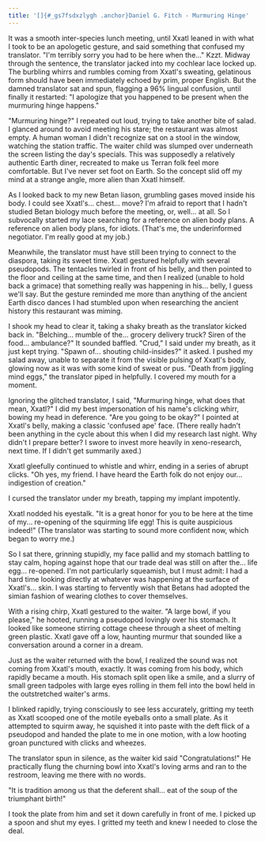 ```yaml
---
title: '[]{#_gs7fsdxzlygh .anchor}Daniel G. Fitch - Murmuring Hinge'
---
```


It was a smooth inter-species lunch meeting, until Xxatl leaned in with
what I took to be an apologetic gesture, and said something that
confused my translator. "I'm terribly sorry you had to be here when
the\..." Kzzt. Midway through the sentence, the translator jacked into
my cochlear lace locked up. The burbling whirrs and rumbles coming from
Xxatl's sweating, gelatinous form should have been immediately echoed by
prim, proper English. But the damned translator sat and spun, flagging a
96% lingual confusion, until finally it restarted: "I apologize that you
happened to be present when the murmuring hinge happens."

"Murmuring hinge?" I repeated out loud, trying to take another bite of
salad. I glanced around to avoid meeting his stare; the restaurant was
almost empty. A human woman I didn't recognize sat on a stool in the
window, watching the station traffic. The waiter child was slumped over
underneath the screen listing the day's specials. This was supposedly a
relatively authentic Earth diner, recreated to make us Terran folk feel
more comfortable. But I've never set foot on Earth. So the concept slid
off my mind at a strange angle, more alien than Xxatl himself.

As I looked back to my new Betan liason, grumbling gases moved inside
his body. I could see Xxatl's\... chest... move? I'm afraid to report
that I hadn't studied Betan biology much before the meeting, or, well...
at all. So I subvocally started my lace searching for a reference on
alien body plans. A reference on alien body plans, for idiots. (That's
me, the underinformed negotiator. I'm really good at my job.)

Meanwhile, the translator must have still been trying to connect to the
diaspora, taking its sweet time. Xxatl gestured helpfully with several
pseudopods. The tentacles twirled in front of his belly, and then
pointed to the floor and ceiling at the same time, and then I realized
(unable to hold back a grimace) that something really was happening in
his... belly, I guess we'll say. But the gesture reminded me more than
anything of the ancient Earth disco dances I had stumbled upon when
researching the ancient history this restaurant was miming.

I shook my head to clear it, taking a shaky breath as the translator
kicked back in. "Belching\... mumble of the\... grocery delivery truck?
Siren of the food\... ambulance?" It sounded baffled. "Crud," I said
under my breath, as it just kept trying. "Spawn of\... shouting
child-insides?" it asked. I pushed my salad away, unable to separate it
from the visible pulsing of Xxatl's body, glowing now as it was with
some kind of sweat or pus. "Death from jiggling mind eggs," the
translator piped in helpfully. I covered my mouth for a moment.

Ignoring the glitched translator, I said, "Murmuring hinge, what does
that mean, Xxatl?" I did my best impersonation of his name's clicking
whirr, bowing my head in deference. "Are you going to be okay?" I
pointed at Xxatl's belly, making a classic 'confused ape' face. (There
really hadn't been anything in the cycle about this when I did my
research last night. Why didn't I prepare better? I swore to invest more
heavily in xeno-research, next time. If I didn't get summarily axed.)

Xxatl gleefully continued to whistle and whirr, ending in a series of
abrupt clicks. "Oh yes, my friend. I have heard the Earth folk do not
enjoy our... indigestion of creation."

I cursed the translator under my breath, tapping my implant impotently.

Xxatl nodded his eyestalk. "It is a great honor for you to be here at
the time of my\... re-opening of the squirming life egg! This is quite
auspicious indeed!" (The translator was starting to sound more confident
now, which began to worry me.)

So I sat there, grinning stupidly, my face pallid and my stomach
battling to stay calm, hoping against hope that our trade deal was still
on after the\... life egg\... re-opened. I'm not particularly squeamish,
but I must admit: I had a hard time looking directly at whatever was
happening at the surface of Xxatl's\... skin. I was starting to
fervently wish that Betans had adopted the simian fashion of wearing
clothes to cover themselves.

With a rising chirp, Xxatl gestured to the waiter. "A large bowl, if you
please," he hooted, running a pseudopod lovingly over his stomach. It
looked like someone stirring cottage cheese through a sheet of melting
green plastic. Xxatl gave off a low, haunting murmur that sounded like a
conversation around a corner in a dream.

Just as the waiter returned with the bowl, I realized the sound was not
coming from Xxatl's mouth, exactly. It was coming from his body, which
rapidly became a mouth. His stomach split open like a smile, and a
slurry of small green tadpoles with large eyes rolling in them fell into
the bowl held in the outstretched waiter's arms.

I blinked rapidly, trying consciously to see less accurately, gritting
my teeth as Xxatl scooped one of the motile eyeballs onto a small plate.
As it attempted to squirm away, he squished it into paste with the deft
flick of a pseudopod and handed the plate to me in one motion, with a
low hooting groan punctured with clicks and wheezes.

The translator spun in silence, as the waiter kid said
"Congratulations!" He practically flung the churning bowl into Xxatl's
loving arms and ran to the restroom, leaving me there with no words.

"It is tradition among us that the deferent shall\... eat of the soup of
the triumphant birth!"

I took the plate from him and set it down carefully in front of me. I
picked up a spoon and shut my eyes. I gritted my teeth and knew I needed
to close the deal.
